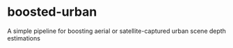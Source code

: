 # boosted-urban
A simple pipeline for boosting aerial or satellite-captured urban scene depth estimations
